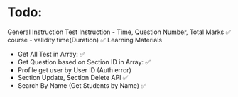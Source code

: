 # Todo:

General Instruction
  Test Instruction - Time, Question Number, Total Marks ✅
  course - validity time(Duration) ✅
Learning Materials

- Get All Test in Array: ✅
- Get Question based on Section ID in Array: ✅
- Profile get user by User ID (Auth error)
- Section Update, Section Delete API ✅
- Search By Name (Get Students by Name) ✅
